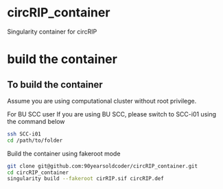 # circRIP_container
Singularity container for circRIP


# build the container
## To build the container
Assume you are using computational cluster without root privilege.

For BU SCC user
    If you are using BU SCC, please switch to SCC-i01 using the command below
```bash
ssh SCC-i01
cd /path/to/folder
```

Build the container using fakeroot mode
```bash
git clone git@github.com:90yearsoldcoder/circRIP_container.git
cd circRIP_container
singularity build --fakeroot cirRIP.sif circRIP.def
```